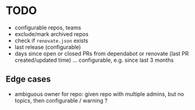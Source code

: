 # TODO

* configurable repos, teams
* exclude/mark archived repos
* check if `renovate.json` exists 
* last release (configurable)
* days since open or closed PRs from dependabot or renovate (last PR created/updated time) ... configurable, e.g. since last 3 months


## Edge cases
* ambiguous owner for repo: given repo with multiple admins, but no topics, then configurable / warning ? 